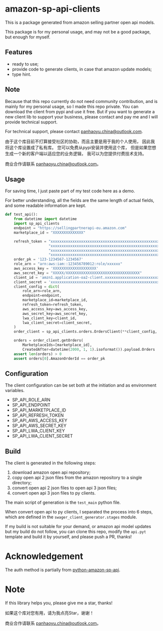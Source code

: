 # amazon-sp-api-clients

This is a package generated from amazon selling partner open api models.

This package is for my personal usage, and may not be a good package,
but enough for myself.

## Features

* ready to use;
* provide code to generate clients, in case that amazon update models;
* type hint.

## Note

Because that this repo currently do not need community contribution,
and is mainly for my personal usage,
so I made this repo private.
You can download the client from pypi and use it free.
But if you want to generate a new client lib to support your business,
please contact and pay me and I will provide technical support. 

For technical support, please contact [panhaoyu.china@outlook.com](mailto:panhaoyu.china@outlook.com).


由于这个库目前不打算接受社区的协助，而且主要是用于我的个人使用，
因此我将这个库设置成了私有库。
您可以免费从pypi安装并使用这个库，
但是如果您想生成一个新的客户端以适应您的业务逻辑，
我可以为您提供付费技术支持。

商业合作请联系 [panhaoyu.china@outlook.com](mailto:panhaoyu.china@outlook.com)。

## Usage

For saving time, I just paste part of my test code here as a demo.

For better understanding, all the fields are the same length of actual fields,
and some readable information are kept.

```python
def test_api():
    from datetime import datetime
    import sp_api_clients
    endpoint = "https://sellingpartnerapi-eu.amazon.com"
    marketplace_id = "XXXXXXXXXXXXXX"

    refresh_token = "xxxxxxxxxxxxxxxxxxxxxxxxxxxxxxxxxxxxxxxxxxxxxxxxxxxxxxxxxxxxxxxxxxxxxxxxxxxxxxxxxxx" \
                    "xxxxxxxxxxxxxxxxxxxxxxxxxxxxxxxxxxxxxxxxxxxxxxxxxxxxxxxxxxxxxxxxxxxxxxxxxxxxxxxxxxx" \
                    "xxxxxxxxxxxxxxxxxxxxxxxxxxxxxxxxxxxxxxxxxxxxxxxxxxxxxxxxxxxxxxxxxxxxxxxxxxxxxxxxxxx" \
                    "xxxxxxxxxxxxxxxxxxxxxxxxxxxxxxxxxxxxxxxxxxxxxxxxxxxxxxxxxxxxxxxxxxxxxxxxxxxxxxxxxxx"
    order_pk = '123-1234567-1234567'
    role_arn = "arn:aws:iam::123456789012:role/xxxxxx"
    aws_access_key = 'XXXXXXXXXXXXXXXXXXXX'
    aws_secret_key = "XXXXX/XXXXXXXXXXXXXXXXXXXXXXXXXXXXXXXXXX"
    client_id = 'amzn1.application-oa2-client.xxxxxxxxxxxxxxxxxxxxxxxxxxxxxxxx'
    client_secret = 'xxxxxxxxxxxxxxxxxxxxxxxxxxxxxxxxxxxxxxxxxxxxxxxxxxxxxxxxxxxxxxxx'
    client_config = dict(
        role_arn=role_arn,
        endpoint=endpoint,
        marketplace_id=marketplace_id,
        refresh_token=refresh_token,
        aws_access_key=aws_access_key,
        aws_secret_key=aws_secret_key,
        lwa_client_key=client_id,
        lwa_client_secret=client_secret,
    )
    order_client = sp_api_clients.orders.OrdersClient(**client_config, use_cache=True)

    orders = order_client.getOrders(
        MarketplaceIds=[marketplace_id],
        CreatedAfter=datetime(2000, 1, 1).isoformat()).payload.Orders
    assert len(orders) > 0
    assert orders[0].AmazonOrderId == order_pk

```

## Configuration

The client configuration can be set both at the initiation and as environment variables.

* SP_API_ROLE_ARN
* SP_API_ENDPOINT
* SP_API_MARKETPLACE_ID
* SP_API_REFRESH_TOKEN
* SP_API_AWS_ACCESS_KEY
* SP_API_AWS_SECRET_KEY
* SP_API_LWA_CLIENT_KEY
* SP_API_LWA_CLIENT_SECRET

## Build

The client is generated in the following steps:

1. download amazon open api repository;
1. copy open api 2 json files from the amazon repository to a single directory;
1. convert open api 2 json files to open api 3 json files;
1. convert open api 3 json files to py clients.

The main script of generation is the `test_main` python file.

When convert open api to py clients,
I separated the process into 6 steps,
which are defined in the `swager_client_generator.stages` module.

If my build is not suitable for your demand,
or amazon api model updates but my build do not follow,
you can clone this repo, modify the `api.pyt` template and build it by yourself,
and please push a PR, thanks!

# Acknowledgement

The auth method is partially from
[python-amazon-sp-api](https://github.com/saleweaver/python-amazon-sp-api).

# Note

If this library helps you, please give me a star, thanks!

如果这个库对您有用，请为我点亮Star，谢谢！

商业合作请联系 [panhaoyu.china@outlook.com](mailto:panhaoyu.china@outlook.com)。
